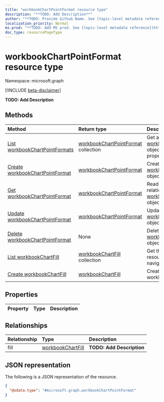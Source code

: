 ```yaml
---
title: "workbookChartPointFormat resource type"
description: "**TODO: Add Description**"
author: "**TODO: Provide Github Name. See [topic-level metadata reference](https://msgo.azurewebsites.net/add/document/guidelines/metadata.html#topic-level-metadata)**"
localization_priority: Normal
ms.prod: "**TODO: Add MS prod. See [topic-level metadata reference](https://msgo.azurewebsites.net/add/document/guidelines/metadata.html#topic-level-metadata)**"
doc_type: resourcePageType
---
```


# workbookChartPointFormat resource type

Namespace: microsoft.graph

[!INCLUDE [beta-disclaimer](../../includes/beta-disclaimer.md)]

**TODO: Add Description**

## Methods
|Method|Return type|Description|
|:---|:---|:---|
|[List workbookChartPointFormats](../api/workbookchartpointformat-list.md)|[workbookChartPointFormat](../resources/workbookchartpointformat.md) collection|Get a list of the [workbookChartPointFormat](../resources/workbookchartpointformat.md) objects and their properties.|
|[Create workbookChartPointFormat](../api/workbookchartpointformat-create.md)|[workbookChartPointFormat](../resources/workbookchartpointformat.md)|Create a new [workbookChartPointFormat](../resources/workbookchartpointformat.md) object.|
|[Get workbookChartPointFormat](../api/workbookchartpointformat-get.md)|[workbookChartPointFormat](../resources/workbookchartpointformat.md)|Read the properties and relationships of a [workbookChartPointFormat](../resources/workbookchartpointformat.md) object.|
|[Update workbookChartPointFormat](../api/workbookchartpointformat-update.md)|[workbookChartPointFormat](../resources/workbookchartpointformat.md)|Update the properties of a [workbookChartPointFormat](../resources/workbookchartpointformat.md) object.|
|[Delete workbookChartPointFormat](../api/workbookchartpointformat-delete.md)|None|Deletes a [workbookChartPointFormat](../resources/workbookchartpointformat.md) object.|
|[List workbookChartFill](../api/workbookchartpointformat-list-fill.md)|[workbookChartFill](../resources/workbookchartfill.md) collection|Get the workbookChartFill resources from the fill navigation property.|
|[Create workbookChartFill](../api/workbookchartpointformat-post-fill.md)|[workbookChartFill](../resources/workbookchartfill.md)|Create a new workbookChartFill object.|

## Properties
|Property|Type|Description|
|:---|:---|:---|

## Relationships
|Relationship|Type|Description|
|:---|:---|:---|
|fill|[workbookChartFill](../resources/workbookchartfill.md)|**TODO: Add Description**|

## JSON representation
The following is a JSON representation of the resource.
<!-- {
  "blockType": "resource",
  "keyProperty": "id",
  "@odata.type": "microsoft.graph.workbookChartPointFormat",
  "openType": false
}
-->
``` json
{
  "@odata.type": "#microsoft.graph.workbookChartPointFormat"
}
```

